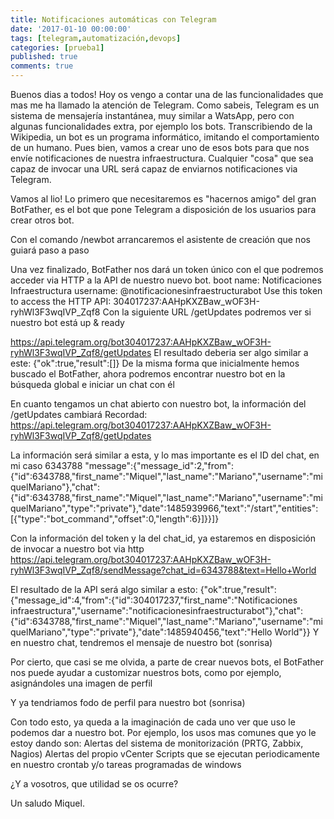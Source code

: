 ```yaml
---
title: Notificaciones automáticas con Telegram
date: '2017-01-10 00:00:00'
tags: [telegram,automatización,devops]
categories: [prueba1]
published: true
comments: true
---
```


Buenos dias a todos!
Hoy os vengo a contar una de las funcionalidades  que mas me ha llamado la atención de Telegram.
Como sabeis, Telegram es un sistema de mensajería instantánea, muy similar a WatsApp, pero con algunas funcionalidades extra, por ejemplo los bots.
Transcribiendo de la Wikipedia, un bot es un programa informático, imitando el comportamiento de un humano. Pues bien, vamos a crear uno de esos bots para que nos envíe notificaciones de nuestra infraestructura. Cualquier "cosa" que sea capaz de invocar una URL será capaz de enviarnos notificaciones via Telegram.

Vamos al lio!
Lo primero que necesitaremos es "hacernos amigo" del gran BotFather, es el bot que pone Telegram a disposición de los usuarios para crear otros bot.


Con el comando /newbot arrancaremos el asistente de creación que nos guiará paso a paso

 


Una vez finalizado, BotFather nos dará un token único con el que podremos acceder via HTTP a la API de nuestro nuevo bot.
boot name: Notificaciones Infraestructura
username: @notificacionesinfraestructurabot
Use this token to access the HTTP API:
304017237:AAHpKXZBaw_wOF3H-ryhWl3F3wqIVP_Zqf8
Con la siguiente URL /getUpdates podremos ver si nuestro bot está up & ready
 
https://api.telegram.org/bot304017237:AAHpKXZBaw_wOF3H-ryhWl3F3wqIVP_Zqf8/getUpdates
El resultado deberia ser algo similar a este:
{"ok":true,"result":[]}
De la misma forma que inicialmente hemos buscado el BotFather, ahora podremos encontrar nuestro bot en la búsqueda global e iniciar un chat con él



En cuanto tengamos un chat abierto con nuestro bot, la información del /getUpdates cambiará
Recordad:  https://api.telegram.org/bot304017237:AAHpKXZBaw_wOF3H-ryhWl3F3wqIVP_Zqf8/getUpdates
 
La información será similar a esta, y lo mas importante es el ID del chat, en mi caso 6343788
"message":{"message_id":2,"from":{"id":6343788,"first_name":"Miquel","last_name":"Mariano","username":"miquelMariano"},"chat":{"id":6343788,"first_name":"Miquel","last_name":"Mariano","username":"miquelMariano","type":"private"},"date":1485939966,"text":"/start","entities":[{"type":"bot_command","offset":0,"length":6}]}}]}

Con la información del token y la del chat_id, ya estaremos en disposición de invocar a nuestro bot via http
https://api.telegram.org/bot304017237:AAHpKXZBaw_wOF3H-ryhWl3F3wqIVP_Zqf8/sendMessage?chat_id=6343788&text=Hello+World

El resultado de la API será algo similar a esto:
{"ok":true,"result":{"message_id":4,"from":{"id":304017237,"first_name":"Notificaciones infraestructura","username":"notificacionesinfraestructurabot"},"chat":{"id":6343788,"first_name":"Miquel","last_name":"Mariano","username":"miquelMariano","type":"private"},"date":1485940456,"text":"Hello World"}}
 Y en nuestro chat, tendremos el mensaje de nuestro bot (sonrisa)

Por cierto, que casi se me olvida, a parte de crear nuevos bots, el BotFather nos puede ayudar a customizar nuestros bots, como por ejemplo, asignándoles una imagen de perfil
 


 
Y ya tendriamos fodo de perfil para nuestro bot (sonrisa)
 

 
Con todo esto, ya queda a la imaginación de cada uno ver que uso le podemos dar a nuestro bot. 
Por ejemplo, los usos mas comunes que yo le estoy dando son:
Alertas del sistema de monitorización (PRTG, Zabbix, Nagios)
Alertas del propio vCenter
Scripts que se ejecutan periodicamente en nuestro crontab y/o tareas programadas de windows
 
¿Y a vosotros, que utilidad se os ocurre?
 
Un saludo
Miquel.